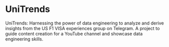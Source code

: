 # UniTrends
UniTrends: Harnessing the power of data engineering to analyze and derive insights from the US F1 VISA experiences group on Telegram. A project to guide content creation for a YouTube channel and showcase data engineering skills.
